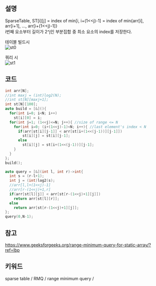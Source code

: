 ## 설명
SparseTable, ST[i][j] = index of min[i, i+(1<<j)-1] = index of min{arr[i], arr[i+1], ..., arr[i+(1<<j)-1]}  
i번째 요소부터 길이가 2^j인 부분집합 중 최소 요소의 index를 저장한다.

테이블 빌드시  
![st0](https://user-images.githubusercontent.com/62944263/80311606-972c9f80-881b-11ea-92df-d64994ae362b.jpg)

쿼리 시  
![st1](https://user-images.githubusercontent.com/62944263/80311609-9a279000-881b-11ea-8bb2-71b1cd942057.jpg)

## 코드
```cpp
int arr[N];
//int maxj = (int)log2(N);
//int st[N][maxj+1];
int st[N][100];
auto build = [&](){
  for(int i=0; i<N; i++)
    st[i][0] = i;
  for(int j=1; (1<<j)<=N; j++){ //size of range <= N
    for(int i=0; (i+(1<<j)-1)<N; i++){ //last element's index < N
      if(arr[st[i][j-1]] < arr[st[i+(1<<(j-1))][j-1]])
        st[i][j] = st[i][j-1];
      else
        st[i][j] = st[i+(1<<(j-1))][j-1];
    }
  }
};
build();

auto query = [&](int l, int r)->int{
  int s = (r-l+1);
  int j = (int)log2(s);
  //arr[l,l+(1<<j)-1]
  //arr[r-(1<<j)+1,r]
  if(arr[st[l][j]] < arr[st[r-(1<<j)+1][j]])
    return arr[st[l][r]];
  else
    return arr[st[r-(1<<j)+1][j]];
};
query(0,N-1);
```

## 참고
https://www.geeksforgeeks.org/range-minimum-query-for-static-array/?ref=lbp

## 키워드
sparse table / RMQ / range minimum query /
